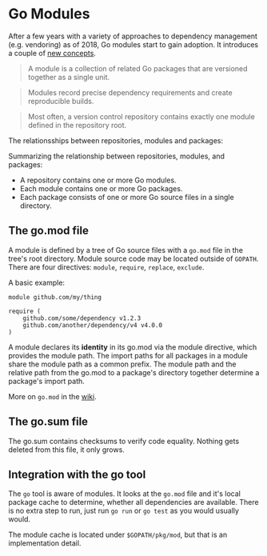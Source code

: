 # Go Modules

After a few years with a variety of approaches to dependency management (e.g.
vendoring) as of 2018, Go modules start to gain adoption. It introduces a couple
of [new concepts](https://github.com/golang/go/wiki/Modules#new-concepts).

> A module is a collection of related Go packages that are versioned together as
> a single unit.

> Modules record precise dependency requirements and create reproducible builds.

> Most often, a version control repository contains exactly one module defined
in the repository root.

The relationsships between repositories, modules and packages:

Summarizing the relationship between repositories, modules, and packages:

* A repository contains one or more Go modules.
* Each module contains one or more Go packages.
* Each package consists of one or more Go source files in a single directory.

## The go.mod file

A module is defined by a tree of Go source files with a `go.mod` file in the
tree's root directory. Module source code may be located outside of `GOPATH`.
There are four directives: `module`, `require`, `replace`, `exclude`.

A basic example:

```
module github.com/my/thing

require (
    github.com/some/dependency v1.2.3
    github.com/another/dependency/v4 v4.0.0
)
```

A module declares its **identity** in its go.mod via the module directive, which
provides the module path. The import paths for all packages in a module share
the module path as a common prefix. The module path and the relative path from
the go.mod to a package's directory together determine a package's import path.

More on `go.mod` in the [wiki](https://github.com/golang/go/wiki/Modules#gomod).

## The go.sum file

The go.sum contains checksums to verify code equality. Nothing gets deleted from
this file, it only grows.

## Integration with the go tool

The `go` tool is aware of modules. It looks at the `go.mod` file and it's local
package cache to determine, whether all dependencies are available. There is no
extra step to run, just run `go run` or `go test` as you would usually would.

The module cache is located under `$GOPATH/pkg/mod`, but that is an
implementation detail.

